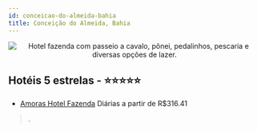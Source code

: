 ```yaml
---
id: conceicao-do-almeida-bahia
title: Conceição do Almeida, Bahia
---
```


<center><img src="https://static.hotelurbano.com/reservas/prod0/8/8142/59288d7658b6b_amoras-hotel-fazenda.jpg" alt="Hotel fazenda com passeio a cavalo, pônei, pedalinhos, pescaria e diversas opções de lazer." /></center>


## Hotéis 5 estrelas - ⭐️⭐️⭐️⭐️⭐️

-    [Amoras Hotel Fazenda](https://www.hurb.com/hoteis/conceicao-do-almeida/amoras-hotel-fazenda-8142?cmp=18055) Diárias a partir de R$316.41
   > .
